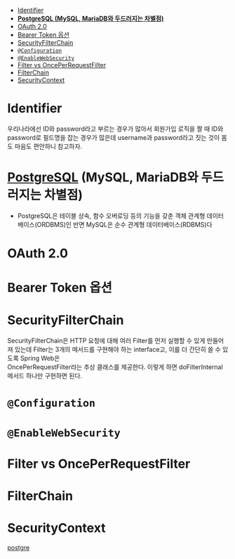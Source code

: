 - [Identifier](#identifier)
- [**PostgreSQL (MySQL, MariaDB와 두드러지는 차별점)**](#postgresql-mysql-mariadb와-두드러지는-차별점)
- [OAuth 2.0](#oauth-20)
- [Bearer Token 옵션](#bearer-token-옵션)
- [SecurityFilterChain](#securityfilterchain)
- [`@Configuration`](#configuration)
- [`@EnableWebSecurity`](#enablewebsecurity)
- [Filter vs OncePerRequestFilter](#filter-vs-onceperrequestfilter)
- [FilterChain](#filterchain)
- [SecurityContext](#securitycontext)



# Identifier
우리나라에선 ID와 password라고 부르는 경우가 많아서 회원가입 로직을 짤 때 ID와 password로 필드명을 잡는 경우가 많은데 username과 password라고 짓는 것이 몸도 마음도 편안하니 참고하자.

# **[PostgreSQL](https://www.postgresql.org/) (MySQL, MariaDB와 두드러지는 차별점)**

- PostgreSQL은 테이블 상속, 함수 오버로딩 등의 기능을 갖춘 객체 관계형 데이터베이스(ORDBMS)인 반면 MySQL은 순수 관계형 데이터베이스(RDBMS)다

# OAuth 2.0

# Bearer Token 옵션

# SecurityFilterChain
SecurityFilterChain은 HTTP 요청에 대해 여러 Filter를 먼저 실행할 수 있게 만들어져 있는데 Filter는 3개의 메서드를 구현해야 하는 interface고, 이를 더 간단히 쓸 수 있도록 Spring Web은  
OncePerRequestFilter라는 추상 클래스를 제공한다. 이렇게 하면 doFilterInternal 메서드 하나만 구현하면 된다.

# `@Configuration`

# `@EnableWebSecurity`

# Filter vs OncePerRequestFilter

# FilterChain

# SecurityContext

[postgre](https://d2.naver.com/helloworld/227936)